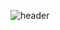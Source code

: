 ![header](https://capsule-render.vercel.app/api?type=slice&color=auto&height=300&section=header&text=Juho%Docs%20for%20explain&fontSize=90)



 

